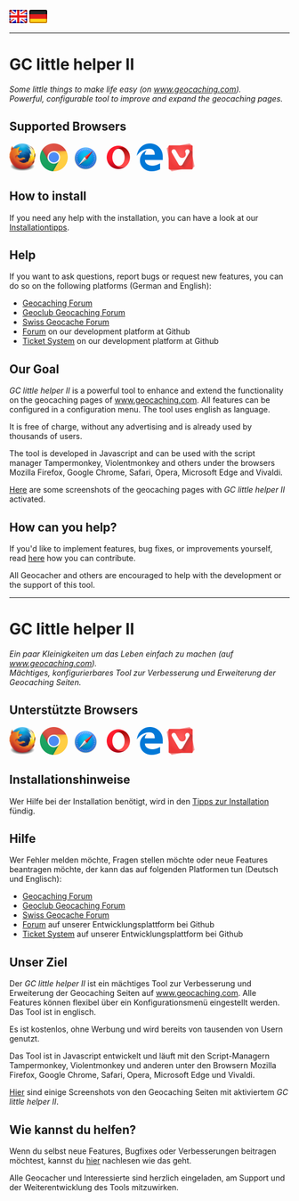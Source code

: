 <a href="#user-content-en" title=""><img src="/images/flag_en.png"></a>
<a href="#user-content-de" title=""><img src="/images/flag_de.png"></a>

---
# GC little helper II <a id="user-content-en"></a>
*Some little things to make life easy (on www.geocaching.com).*<br>
*Powerful, configurable tool to improve and expand the geocaching pages.*

## Supported Browsers
<img src="/images/mozilla_firefox_logo_small.png" title="Mozilla Firefox" alt="Mozilla Firefox">&nbsp;
<img src="/images/google_chrome_logo_small.png" title="Google Chrom" alt="Google Chrom">&nbsp;
<img src="/images/safari_logo_small.png" title="Safari" alt="Safari">&nbsp;
<img src="/images/opera_logo_small.png" title="Opera" alt="Opera">&nbsp;
<img src="/images/microsoft_edge_logo_small.png" title="Microsoft Edge" alt="Microsoft Edge">&nbsp;
<img src="/images/vivaldi_logo_small.png" title="Vivaldi" alt="Vivaldi">

## How to install
If you need any help with the installation, you can have a look at our [Installationtipps](https://github.com/2Abendsegler/GClh/blob/master/docu/tips_installation.md#en).

## Help
If you want to ask questions, report bugs or request new features, you can do so on the following platforms (German and English): 
- [Geocaching Forum](https://forums.geocaching.com/GC/index.php?/topic/343005-gc-little-helper-ii/)
- [Geoclub Geocaching Forum](https://geoclub.de/forum/viewforum.php?f=117)
- [Swiss Geocache Forum](https://www.swissgeocacheforum.ch/forum/topic/12872-gc-little-helper-ii/)
- [Forum](https://github.com/2Abendsegler/GClh/discussions) on our development platform at Github
- [Ticket System](https://github.com/2Abendsegler/GClh/issues) on our development platform at Github

## Our Goal
*GC little helper II* is a powerful tool to enhance and extend the functionality on the geocaching pages of www.geocaching.com. All features can be configured in a configuration menu. The tool uses english as language.

It is free of charge, without any advertising and is already used by thousands of users.

The tool is developed in Javascript and can be used with the script manager Tampermonkey, Violentmonkey and others under the browsers Mozilla Firefox, Google Chrome, Safari, Opera, Microsoft Edge and Vivaldi.

[Here](https://github.com/2Abendsegler/GClh/blob/master/docu/overview_screenshots.md#readme) are some screenshots of the geocaching pages with *GC little helper II* activated.

## How can you help?
If you'd like to implement features, bug fixes, or improvements yourself, read [here](https://github.com/2Abendsegler/GClh/blob/master/docu/how_to_contribute.md#en) how you can contribute. 

All Geocacher and others are encouraged to help with the development or the support of this tool.

---
# GC little helper II <a id="user-content-de"></a>
*Ein paar Kleinigkeiten um das Leben einfach zu machen (auf www.geocaching.com).*<br>
*Mächtiges, konfigurierbares Tool zur Verbesserung und Erweiterung der Geocaching Seiten.*

## Unterstützte Browsers
<img src="/images/mozilla_firefox_logo_small.png" title="Mozilla Firefox" alt="Mozilla Firefox">&nbsp;
<img src="/images/google_chrome_logo_small.png" title="Google Chrom" alt="Google Chrom">&nbsp;
<img src="/images/safari_logo_small.png" title="Safari" alt="Safari">&nbsp;
<img src="/images/opera_logo_small.png" title="Opera" alt="Opera">&nbsp;
<img src="/images/microsoft_edge_logo_small.png" title="Microsoft Edge" alt="Microsoft Edge">&nbsp;
<img src="/images/vivaldi_logo_small.png" title="Vivaldi" alt="Vivaldi">

## Installationshinweise
Wer Hilfe bei der Installation benötigt, wird in den [Tipps zur Installation](https://github.com/2Abendsegler/GClh/blob/master/docu/tips_installation.md#de) fündig.

## Hilfe
Wer Fehler melden möchte, Fragen stellen möchte oder neue Features beantragen möchte, der kann das auf folgenden Platformen tun (Deutsch und Englisch): 
- [Geocaching Forum](https://forums.geocaching.com/GC/index.php?/topic/343005-gc-little-helper-ii/)
- [Geoclub Geocaching Forum](https://geoclub.de/forum/viewforum.php?f=117)
- [Swiss Geocache Forum](https://www.swissgeocacheforum.ch/forum/topic/12872-gc-little-helper-ii/)
- [Forum](https://github.com/2Abendsegler/GClh/discussions) auf unserer Entwicklungsplattform bei Github
- [Ticket System](https://github.com/2Abendsegler/GClh/issues) auf unserer Entwicklungsplattform bei Github

## Unser Ziel
Der *GC little helper II* ist ein mächtiges Tool zur Verbesserung und Erweiterung der Geocaching Seiten auf www.geocaching.com. Alle Features können flexibel über ein Konfigurationsmenü eingestellt werden. Das Tool ist in englisch. 

Es ist kostenlos, ohne Werbung und wird bereits von tausenden von Usern genutzt.

Das Tool ist in Javascript entwickelt und läuft mit den Script-Managern Tampermonkey, Violentmonkey und anderen unter den Browsern Mozilla Firefox, Google Chrome, Safari, Opera, Microsoft Edge und Vivaldi.

[Hier](https://github.com/2Abendsegler/GClh/blob/master/docu/overview_screenshots.md#readme) sind einige Screenshots von den Geocaching Seiten mit aktiviertem *GC little helper II*. 

## Wie kannst du helfen?
Wenn du selbst neue Features, Bugfixes oder Verbesserungen beitragen möchtest, kannst du [hier](https://github.com/2Abendsegler/GClh/blob/master/docu/how_to_contribute.md#de) nachlesen wie das geht.

Alle Geocacher und Interessierte sind herzlich eingeladen, am Support und der Weiterentwicklung des Tools mitzuwirken.  
